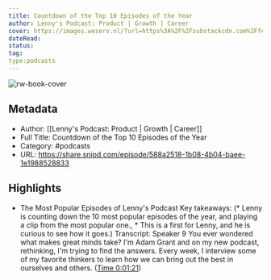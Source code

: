 ```yaml
---
title: Countdown of the Top 10 Episodes of the Year
author: Lenny's Podcast: Product | Growth | Career
cover: https://images.weserv.nl/?url=https%3A%2F%2Fsubstackcdn.com%2Ffeed%2Fpodcast%2F10845%2Fc96ce1b79620162529a427a617bf2a88.jpg&w=100&h=100
dateRead: 
status: 
tag: 
type:podcasts
---
```

![rw-book-cover](https://images.weserv.nl/?url=https%3A%2F%2Fsubstackcdn.com%2Ffeed%2Fpodcast%2F10845%2Fc96ce1b79620162529a427a617bf2a88.jpg&w=100&h=100)

## Metadata
- Author: [[Lenny's Podcast: Product | Growth | Career]]
- Full Title: Countdown of the Top 10 Episodes of the Year
- Category: #podcasts
- URL: https://share.snipd.com/episode/588a2518-1b08-4b04-baee-1e1988528833

## Highlights
- The Most Popular Episodes of Lenny's Podcast
  Key takeaways:
  (* Lenny is counting down the 10 most popular episodes of the year, and playing a clip from the most popular one., * This is a first for Lenny, and he is curious to see how it goes.)
  Transcript:
  Speaker 9
  You ever wondered what makes great minds take? I'm Adam Grant and on my new podcast, rethinking, I'm trying to find the answers. Every week, I interview some of my favorite thinkers to learn how we can bring out the best in ourselves and others. ([Time 0:01:21](https://share.snipd.com/snip/dadf767c-3956-45b6-b72d-50be51bc42ee))
